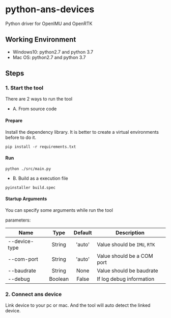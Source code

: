 # python-ans-devices
Python driver for OpenIMU and OpenRTK

## Working Environment 
- Windows10: python2.7 and python 3.7
- Mac OS: python2.7 and python 3.7

## Steps

### 1. Start the tool
There are 2 ways to run the tool
- A. From source code
#### Prepare
Install the dependency library. It is better to create a virtual environments before to do it.
```
pip install -r requirements.txt
```
#### Run
```
python ./src/main.py
```
- B. Build as a execution file
```
pyinstaller build.spec
```

#### Startup Arguments
You can specify some arguments while run the tool

parameters:

| Name | Type | Default | Description |
| - | :-: | :-: | - |
| --device-type | String | 'auto' | Value should be `IMU`, `RTK` |
| --com-port | String | 'auto' | Value should be a COM port |
| --baudrate | String | None | Value should be baudrate |
| --debug | Boolean | False | If log debug information |

### 2. Connect ans device
Link device to your pc or mac. And the tool will auto detect the linked device.
